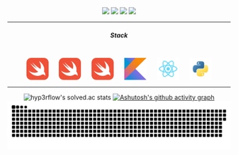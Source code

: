 <!--
**baekteun/baekteun** is a ✨ _special_ ✨ repository because its `README.md` (this file) appears on your GitHub profile.

Here are some ideas to get you started:

- 🔭 I’m currently working on ...
- 🌱 I’m currently learning ...
- 👯 I’m looking to collaborate on ...
- 🤔 I’m looking for help with ...
- 💬 Ask me about ...
- 📫 How to reach me: ...
- 😄 Pronouns: ...
- ⚡ Fun fact: ...
-->

<!--
![Cópia de Sem nome](https://user-images.githubusercontent.com/71510774/132281653-d5084b01-e7df-442c-b30c-1d02c692e25f.gif)
[![GitHub LuciLua](https://img.shields.io/github/followers/LuciLua?label=follow&style=social)](https://github.com/LuciLua)ﾠ
![header](https://capsule-render.vercel.app/api?type=slice&color=auto&height=150&section=header&text=BAEKTEUN&fontSize=90)
![baekteun's github stats](https://github-readme-stats.vercel.app/api?username=baekteun&theme=radical&show_icons=true)
![TOP Langs](https://github-readme-stats.vercel.app/api/top-langs/?username=baekteun&layout=compact&thema=merko) -->

<div align="center">
  <img src="https://user-images.githubusercontent.com/71510774/132281653-d5084b01-e7df-442c-b30c-1d02c692e25f.gif"/>
  <img src="https://capsule-render.vercel.app/api?type=slice&color=auto&height=150&section=header&text=BAEKTEUN&fontSize=90"/>
  <img src="https://github-readme-stats.vercel.app/api?username=baekteun&theme=radical&show_icons=true" style="width:50%;"/>
  <img src="https://github-readme-stats.vercel.app/api/top-langs/?username=baekteun&layout=compact&thema=merko"/>
  <table>
  <tr>
    <td valign="top" width=50%>
      <div align="center">
        <h6> <b> Stack </b> </h6>
      </div>
      <div align="center">
        <img style="margin: 10px" alt="Swift" height="50" src="https://raw.githubusercontent.com/github/explore/e94815998e4e0713912fed477a1f346ec04c3da2/topics/swift/swift.png"/>
        <img style="margin: 10px" alt="Swift" height="50" src="https://raw.githubusercontent.com/github/explore/e94815998e4e0713912fed477a1f346ec04c3da2/topics/swift/swift.png"/>
        <img style="margin: 10px" alt="Swift" height="50" src="https://raw.githubusercontent.com/github/explore/e94815998e4e0713912fed477a1f346ec04c3da2/topics/swift/swift.png"/>
        <img style="margin: 10px" alt="Kotlin" height="50" src="https://raw.githubusercontent.com/github/explore/e94815998e4e0713912fed477a1f346ec04c3da2/topics/kotlin/kotlin.png"/>
        <img style="margin: 10px" alt="Kotlin" height="50" src="https://raw.githubusercontent.com/github/explore/80688e429a7d4ef2fca1e82350fe8e3517d3494d/topics/react/react.png"/>
        <img style="margin: 10px" alt="Python" height="50" src="https://raw.githubusercontent.com/github/explore/e94815998e4e0713912fed477a1f346ec04c3da2/topics/python/python.png"/>
      </div>
    </td>
  </tr>
</table>
  
  
  ![hyp3rflow's solved.ac stats](https://github-readme-solvedac.hyp3rflow.vercel.app/api/?handle=baekteun)
  [![Ashutosh's github activity graph](https://activity-graph.herokuapp.com/graph?username=baekteun&theme=xcode)](https://github.com/baekteun/github-readme-activity-graph)
![Snake animation](https://github.com/baekteun/baekteun/blob/output/github-contribution-grid-snake.svg)
  
</div>





<!-- ![hyp3rflow's solved.ac stats](https://github-readme-solvedac.hyp3rflow.vercel.app/api/?handle=baekteun)
<!-- <img src="https://img.shields.io/badge/Swift-FA7343?style=flat-square&logo=Swift&logoColor=white"/> 
<!-- [![Ashutosh's github activity graph](https://activity-graph.herokuapp.com/graph?username=baekteun&theme=xcode)](https://github.com/baekteun/github-readme-activity-graph)
![Snake animation](https://github.com/Thales-Eduardo/Thales-Eduardo/blob/output/github-contribution-grid-snake.svg) -->

